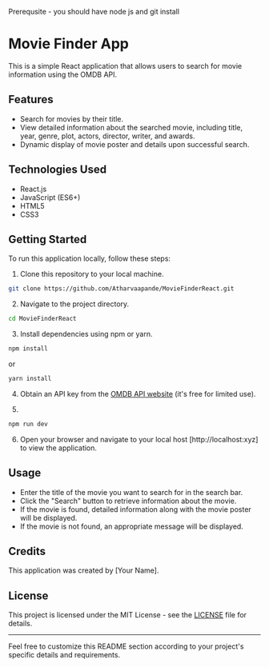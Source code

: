 Prerequsite - 
you should have node js and git install

# Movie Finder App

This is a simple React application that allows users to search for movie information using the OMDB API.

## Features

- Search for movies by their title.
- View detailed information about the searched movie, including title, year, genre, plot, actors, director, writer, and awards.
- Dynamic display of movie poster and details upon successful search.

## Technologies Used

- React.js
- JavaScript (ES6+)
- HTML5
- CSS3

## Getting Started

To run this application locally, follow these steps:

1. Clone this repository to your local machine.

```bash
git clone https://github.com/Atharvaapande/MovieFinderReact.git
```

2. Navigate to the project directory.

```bash
cd MovieFinderReact
```

3. Install dependencies using npm or yarn.

```bash
npm install
```

or

```bash
yarn install
```

4. Obtain an API key from the [OMDB API website](https://www.omdbapi.com/) (it's free for limited use).

5.

```bash
npm run dev
```

6. Open your browser and navigate to your local host [http://localhost:xyz] to view the application.

## Usage

- Enter the title of the movie you want to search for in the search bar.
- Click the "Search" button to retrieve information about the movie.
- If the movie is found, detailed information along with the movie poster will be displayed.
- If the movie is not found, an appropriate message will be displayed.

## Credits

This application was created by [Your Name].

## License

This project is licensed under the MIT License - see the [LICENSE](LICENSE) file for details.

---

Feel free to customize this README section according to your project's specific details and requirements.
